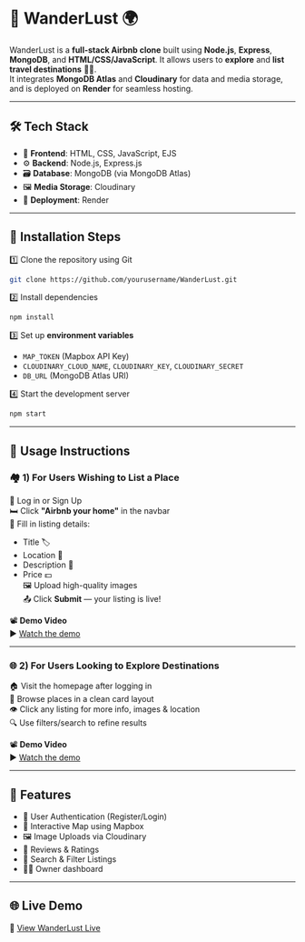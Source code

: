 # 🔷 WanderLust 🌍  
WanderLust is a **full-stack Airbnb clone** built using **Node.js**, **Express**, **MongoDB**, and **HTML/CSS/JavaScript**. It allows users to **explore** and **list travel destinations** 🏡✨.  
It integrates **MongoDB Atlas** and **Cloudinary** for data and media storage, and is deployed on **Render** for seamless hosting.

---

## 🛠️ Tech Stack

- 🎨 **Frontend**: HTML, CSS, JavaScript, EJS  
- ⚙️ **Backend**: Node.js, Express.js  
- 🗃️ **Database**: MongoDB (via MongoDB Atlas)  
- 🖼️ **Media Storage**: Cloudinary  
- 🚀 **Deployment**: Render  

---

## 🚀 Installation Steps

1️⃣ Clone the repository using Git  
```bash
git clone https://github.com/yourusername/WanderLust.git
```

2️⃣ Install dependencies  
```bash
npm install
```

3️⃣ Set up **environment variables**  
- `MAP_TOKEN` (Mapbox API Key)  
- `CLOUDINARY_CLOUD_NAME`, `CLOUDINARY_KEY`, `CLOUDINARY_SECRET`  
- `DB_URL` (MongoDB Atlas URI)

4️⃣ Start the development server  
```bash
npm start
```

---

## 👤 Usage Instructions

### 🏘️ 1) For Users Wishing to List a Place

🔐 Log in or Sign Up  
🛏️ Click **"Airbnb your home"** in the navbar  
📝 Fill in listing details:  
- Title 🏷️  
- Location 📍  
- Description 🧾  
- Price 💵  
🖼️ Upload high-quality images  
📤 Click **Submit** — your listing is live!

📽️ **Demo Video**  
▶️ [Watch the demo](https://drive.google.com/file/d/1_ae7THVwPPbaXQnAvWr6Bn4UF3n9rBZx/view?usp=sharing)

---

### 🌐 2) For Users Looking to Explore Destinations

🏠 Visit the homepage after logging in  
🧭 Browse places in a clean card layout  
👁️ Click any listing for more info, images & location  
🔍 Use filters/search to refine results

📽️ **Demo Video**  
▶️ [Watch the demo](https://drive.google.com/file/d/1M-7xdXvnFRTRlmXWX6VEFbB0HAWDpuFw/view?usp=sharing)

---

## 📌 Features

- 🔐 User Authentication (Register/Login)
- 📍 Interactive Map using Mapbox
- 🖼️ Image Uploads via Cloudinary
- 💬 Reviews & Ratings
- 🔎 Search & Filter Listings
- 🧑‍💼 Owner dashboard

---

## 🌐 Live Demo

🚀 [View WanderLust Live](wanderlust-qhch.onrender.com/listings)
